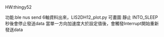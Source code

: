HW:thingy52

功能:ble nus send 6軸資料出來，LIS2DH12_plot.py 可畫圖
靜止 INTO_SLEEP 秒後會停止發送data
當單一方向加速度大於設定值後，會觸發Interrupt開始重新發送data

